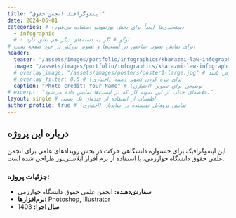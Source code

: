 ```yaml
---
title: "اینفوگرافیک انجمن حقوق"
date: 2024-06-01 
categories: # دسته‌بندی‌ها (بعداً برای بخش پورتفولیو استفاده می‌شود)
  - infographic
  # - لوگو # اگر به دسته‌های دیگر هم تعلق دارد
# برای نمایش تصویر شاخص در لیست‌ها و تصویر بزرگتر در خود صفحه پست:
header:
  teaser: "/assets/images/portfolio/infographics/kharazmi-law-infographic-teaser.jpg" # مسیر تصویر کوچک برای لیست‌ها
  image: "/assets/images/portfolio/infographics/kharazmi-law-infographic.jpg"   # مسیر تصویر بزرگ برای خود صفحه نمونه کار
  # overlay_image: "/assets/images/posters/poster1-large.jpg" # اگر می‌خواهید تصویر تمام عرض باشد
  # overlay_filter: 0.5 # (اختیاری) برای تیره کردن تصویر زمینه
  caption: "Photo credit: Your Name" # (اختیاری) توضیحی برای تصویر
# excerpt: "خلاصه‌ای جذاب از این نمونه کار که در لیست‌ها نمایش داده می‌شود."
layout: single # اطمینان از استفاده از چیدمان تک پستی
author_profile: true # (اختیاری) نمایش پروفایل نویسنده در سایدبار
---
```


## درباره این پروژه

این اینفوگرافیک برای جشنواره دانشگاهی حرکت در بخش رویدادهای علمی برای انجمن علمی حقوق دانشگاه خوارزمی، با استفاده از نرم افزار ایلاستریتور طراحی شده است.

### جزئیات پروژه:
* **سفارش‌دهنده:**  انجمن علمی حقوق دانشگاه خوارزمی
* **نرم‌افزارها:** Photoshop, Illustrator
* **سال اجرا:** 1403


